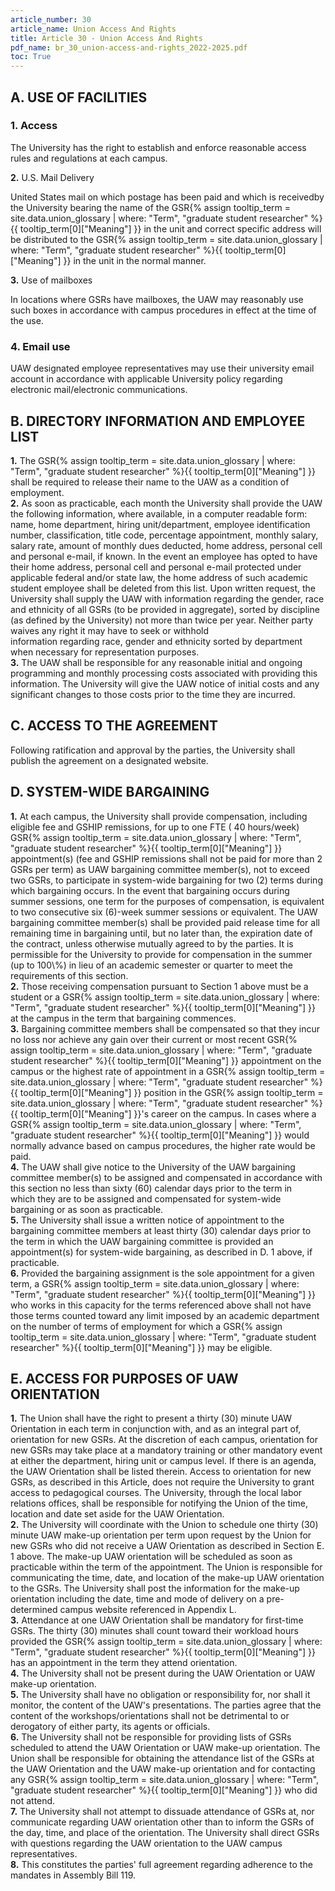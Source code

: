 ```yaml
---
article_number: 30
article_name: Union Access And Rights
title: Article 30 - Union Access And Rights
pdf_name: br_30_union-access-and-rights_2022-2025.pdf
toc: True
---
```



## A. USE OF FACILITIES

### 1. Access

The University has the right to establish and enforce reasonable access rules and regulations at each campus.
<div class="lvl2"><b>2.</b> U.S. Mail Delivery</div>

United States mail on which postage has been paid and which is receivedby the University bearing the name of the <span class="tooltip">GSR<span class="tooltip-text">{% assign tooltip_term = site.data.union_glossary | where: "Term", "graduate student researcher" %}{{ tooltip_term[0]["Meaning"] }}</span></span> in the unit and correct specific address will be distributed to the <span class="tooltip">GSR<span class="tooltip-text">{% assign tooltip_term = site.data.union_glossary | where: "Term", "graduate student researcher" %}{{ tooltip_term[0]["Meaning"] }}</span></span> in the unit in the normal manner.
<div class="lvl2"><b>3.</b> Use of mailboxes</div>

In locations where GSRs have mailboxes, the UAW may reasonably use such boxes in accordance with campus procedures in effect at the time of the use.

### 4. Email use

UAW designated employee representatives may use their university email account in accordance with applicable University policy regarding electronic mail/electronic communications.

## B. DIRECTORY INFORMATION AND EMPLOYEE LIST

<div class="lvl2"><b>1.</b> The <span class="tooltip">GSR<span class="tooltip-text">{% assign tooltip_term = site.data.union_glossary | where: "Term", "graduate student researcher" %}{{ tooltip_term[0]["Meaning"] }}</span></span> shall be required to release their name to the UAW as a condition of employment.</div>
<div class="lvl2"><b>2.</b> As soon as practicable, each month the University shall provide the UAW the following information, where available, in a computer readable form: name, home department, hiring unit/department, employee identification number, classification, title code, percentage appointment, monthly salary, salary rate, amount of monthly dues deducted, home address, personal cell and personal e-mail, if known. In the event an employee has opted to have their home address, personal cell and personal e-mail protected under applicable federal and/or state law, the home address of such academic student employee shall be deleted from this list. Upon written request, the University shall supply the UAW with information regarding the gender, race and ethnicity of all GSRs (to be provided in aggregate), sorted by discipline (as defined by the University) not more than twice per year. Neither party waives any right it may have to seek or withhold</div>
information regarding race, gender and ethnicity sorted by department when necessary for representation purposes.
<div class="lvl2"><b>3.</b> The UAW shall be responsible for any reasonable initial and ongoing programming and monthly processing costs associated with providing this information. The University will give the UAW notice of initial costs and any significant changes to those costs prior to the time they are incurred.</div>

## C. ACCESS TO THE AGREEMENT

Following ratification and approval by the parties, the University shall publish the agreement on a designated website.

## D. SYSTEM-WIDE BARGAINING

<div class="lvl2"><b>1.</b> At each campus, the University shall provide compensation, including eligible fee and GSHIP remissions, for up to one FTE ( 40 hours/week) <span class="tooltip">GSR<span class="tooltip-text">{% assign tooltip_term = site.data.union_glossary | where: "Term", "graduate student researcher" %}{{ tooltip_term[0]["Meaning"] }}</span></span> appointment(s) (fee and GSHIP remissions shall not be paid for more than 2 GSRs per term) as UAW bargaining committee member(s), not to exceed two GSRs, to participate in system-wide bargaining for two (2) terms during which bargaining occurs. In the event that bargaining occurs during summer sessions, one term for the purposes of compensation, is equivalent to two consecutive six (6)-week summer sessions or equivalent. The UAW bargaining committee member(s) shall be provided paid release time for all remaining time in bargaining until, but no later than, the expiration date of the contract, unless otherwise mutually agreed to by the parties. It is permissible for the University to provide for compensation in the summer (up to 100\%) in lieu of an academic semester or quarter to meet the requirements of this section.</div>
<div class="lvl2"><b>2.</b> Those receiving compensation pursuant to Section 1 above must be a student or a <span class="tooltip">GSR<span class="tooltip-text">{% assign tooltip_term = site.data.union_glossary | where: "Term", "graduate student researcher" %}{{ tooltip_term[0]["Meaning"] }}</span></span> at the campus in the term that bargaining commences.</div>
<div class="lvl2"><b>3.</b> Bargaining committee members shall be compensated so that they incur no loss nor achieve any gain over their current or most recent <span class="tooltip">GSR<span class="tooltip-text">{% assign tooltip_term = site.data.union_glossary | where: "Term", "graduate student researcher" %}{{ tooltip_term[0]["Meaning"] }}</span></span> appointment on the campus or the highest rate of appointment in a <span class="tooltip">GSR<span class="tooltip-text">{% assign tooltip_term = site.data.union_glossary | where: "Term", "graduate student researcher" %}{{ tooltip_term[0]["Meaning"] }}</span></span> position in the <span class="tooltip">GSR<span class="tooltip-text">{% assign tooltip_term = site.data.union_glossary | where: "Term", "graduate student researcher" %}{{ tooltip_term[0]["Meaning"] }}</span></span>'s career on the campus. In cases where a <span class="tooltip">GSR<span class="tooltip-text">{% assign tooltip_term = site.data.union_glossary | where: "Term", "graduate student researcher" %}{{ tooltip_term[0]["Meaning"] }}</span></span> would normally advance based on campus procedures, the higher rate would be paid.</div>
<div class="lvl2"><b>4.</b> The UAW shall give notice to the University of the UAW bargaining committee member(s) to be assigned and compensated in accordance with this section no less than sixty (60) calendar days prior to the term in</div>
which they are to be assigned and compensated for system-wide bargaining or as soon as practicable.
<div class="lvl2"><b>5.</b> The University shall issue a written notice of appointment to the bargaining committee members at least thirty (30) calendar days prior to the term in which the UAW bargaining committee is provided an appointment(s) for system-wide bargaining, as described in D. 1 above, if practicable.</div>
<div class="lvl2"><b>6.</b> Provided the bargaining assignment is the sole appointment for a given term, a <span class="tooltip">GSR<span class="tooltip-text">{% assign tooltip_term = site.data.union_glossary | where: "Term", "graduate student researcher" %}{{ tooltip_term[0]["Meaning"] }}</span></span> who works in this capacity for the terms referenced above shall not have those terms counted toward any limit imposed by an academic department on the number of terms of employment for which a <span class="tooltip">GSR<span class="tooltip-text">{% assign tooltip_term = site.data.union_glossary | where: "Term", "graduate student researcher" %}{{ tooltip_term[0]["Meaning"] }}</span></span> may be eligible.</div>

## E. ACCESS FOR PURPOSES OF UAW ORIENTATION

<div class="lvl2"><b>1.</b> The Union shall have the right to present a thirty (30) minute UAW Orientation in each term in conjunction with, and as an integral part of, orientation for new GSRs. At the discretion of each campus, orientation for new GSRs may take place at a mandatory training or other mandatory event at either the department, hiring unit or campus level. If there is an agenda, the UAW Orientation shall be listed therein. Access to orientation for new GSRs, as described in this Article, does not require the University to grant access to pedagogical courses. The University, through the local labor relations offices, shall be responsible for notifying the Union of the time, location and date set aside for the UAW Orientation.</div>
<div class="lvl2"><b>2.</b> The University will coordinate with the Union to schedule one thirty (30) minute UAW make-up orientation per term upon request by the Union for new GSRs who did not receive a UAW Orientation as described in Section E. 1 above. The make-up UAW orientation will be scheduled as soon as practicable within the term of the appointment. The Union is responsible for communicating the time, date, and location of the make-up UAW orientation to the GSRs. The University shall post the information for the make-up orientation including the date, time and mode of delivery on a pre-determined campus website referenced in Appendix L.</div>
<div class="lvl2"><b>3.</b> Attendance at one UAW Orientation shall be mandatory for first-time GSRs. The thirty (30) minutes shall count toward their workload hours provided the <span class="tooltip">GSR<span class="tooltip-text">{% assign tooltip_term = site.data.union_glossary | where: "Term", "graduate student researcher" %}{{ tooltip_term[0]["Meaning"] }}</span></span> has an appointment in the term they attend orientation.</div>
<div class="lvl2"><b>4.</b> The University shall not be present during the UAW Orientation or UAW make-up orientation.</div>
<div class="lvl2"><b>5.</b> The University shall have no obligation or responsibility for, nor shall it monitor, the content of the UAW's presentations. The parties agree that the content of the workshops/orientations shall not be detrimental to or derogatory of either party, its agents or officials.</div>
<div class="lvl2"><b>6.</b> The University shall not be responsible for providing lists of GSRs scheduled to attend the UAW Orientation or UAW make-up orientation. The Union shall be responsible for obtaining the attendance list of the GSRs at the UAW Orientation and the UAW make-up orientation and for contacting any <span class="tooltip">GSR<span class="tooltip-text">{% assign tooltip_term = site.data.union_glossary | where: "Term", "graduate student researcher" %}{{ tooltip_term[0]["Meaning"] }}</span></span> who did not attend.</div>
<div class="lvl2"><b>7.</b> The University shall not attempt to dissuade attendance of GSRs at, nor communicate regarding UAW orientation other than to inform the GSRs of the day, time, and place of the orientation. The University shall direct GSRs with questions regarding the UAW orientation to the UAW campus representatives.</div>
<div class="lvl2"><b>8.</b> This constitutes the parties' full agreement regarding adherence to the mandates in Assembly Bill 119.</div>
